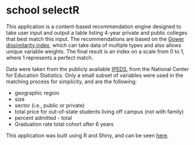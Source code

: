 # school selectR

This application is a content-based recommendation engine designed to take user input and output a table listing 4-year private and public colleges that best match this input. The recommendations are based on the [Gower dissimilarity index](https://stat.ethz.ch/R-manual/R-patched/library/cluster/html/daisy.html), which can take data of multiple types and also allows unique variable weights. The final result is an index on a scale from 0 to 1, where 1 represents a perfect match.

Data were taken from the publicly available [IPEDS](http://nces.ed.gov/ipeds/datacenter/), from the National Center for Education Statistics. Only a small subset of variables were used in the matching process for simplicity, and are the following: 

 - geographic region
 - size
 - sector (i.e., public or private)
 - total price for out-of-state students living off campus (not with family)
 - percent admitted - total
 - Graduation rate total cohort	after 6 years

This application was built using R and Shiny, and can be seen [here](https://dpmartin42.shinyapps.io/college-choice-app/).
